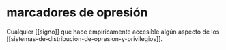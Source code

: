 # marcadores de opresión
Cualquier [[signo]] que hace empíricamente accesible algún aspecto de los [[sistemas-de-distribucion-de-opresion-y-privilegios]].
